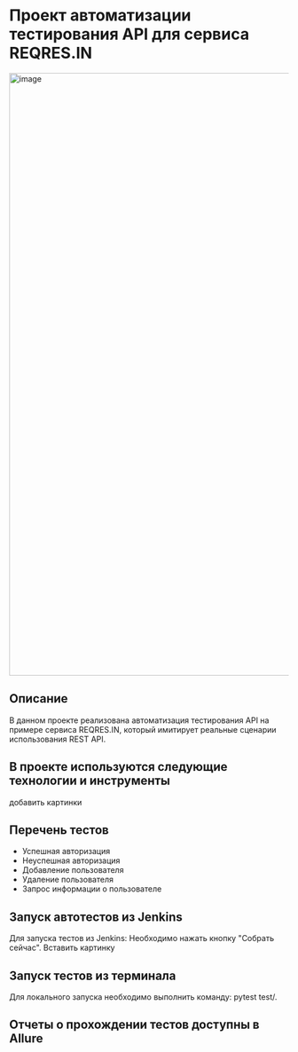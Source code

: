 # Проект автоматизации тестирования API для сервиса REQRES.IN
<img width="1087" alt="image" src="https://user-images.githubusercontent.com/109241600/205449027-eb2ebe81-593c-4fb7-b1c3-23468c3f5179.png">



## Описание
В данном проекте реализована автоматизация тестирования API на примере сервиса REQRES.IN, который имитирует реальные сценарии использования REST API.

## В проекте используются следующие технологии и инструменты
добавить картинки

## Перечень тестов
- Успешная авторизация
- Неуспешная авторизация
- Добавление пользователя
- Удаление пользователя
- Запрос информации о пользователе

## Запуск автотестов из Jenkins
Для запуска тестов из Jenkins:
Необходимо нажать кнопку "Собрать сейчас".
Вставить картинку

## Запуск тестов из терминала
Для локального запуска необходимо выполнить команду:
pytest test/.

## Отчеты о прохождении тестов доступны в Allure









